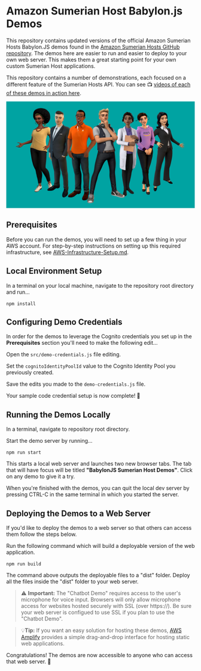 # Amazon Sumerian Host Babylon.js Demos

This repository contains updated versions of the official Amazon Sumerian Hosts Babylon.JS demos found in the [Amazon Sumerian Hosts GitHub repository](https://github.com/aws-samples/amazon-sumerian-hosts). The demos here are easier to run and easier to deploy to your own web server. This makes them a great starting point for your own custom Sumerian Host applications.

This repository contains a number of demonstrations, each focused on a different feature of the Sumerian Hosts API. You can see 📺 [videos of each of these demos in action here](https://www.youtube.com/playlist?list=PLjTvNeo5ylIYvVvIbCL8VkZruf4M0XkUB).

![Amazon Sumerian Host characters](./docs/images/hosts_cover.jpg)

## Prerequisites

Before you can run the demos, you will need to set up a few thing in your AWS account. For step-by-step instructions on setting up this required infrastructure, see [AWS-Infrastructure-Setup.md](AWS-Infrastructure-Setup.md).

## Local Environment Setup

In a terminal on your local machine, navigate to the repository root directory and run...

```
npm install
```

## Configuring Demo Credentials

In order for the demos to leverage the Cognito credentials you set up in the **Prerequisites** section you'll need to make the following edit...

Open the `src/demo-credentials.js` file editing.

Set the `cognitoIdentityPoolId` value to the Cognito Identity Pool you previously created. 

Save the edits you made to the `demo-credentials.js` file.

Your sample code credential setup is now complete! 🎉

## Running the Demos Locally

In a terminal, navigate to repository root directory.

Start the demo server by running...

```
npm run start
```

This starts a local web server and launches two new browser tabs. The tab that will have focus will be titled **"BabylonJS Sumerian Host Demos"**. Click on any demo to give it a try.

When you're finished with the demos, you can quit the local dev server by pressing CTRL-C in the same terminal in which you started the server.

## Deploying the Demos to a Web Server

If you'd like to deploy the demos to a web server so that others can access them follow the steps below.

Run the following command which will build a deployable version of the web application.

```
npm run build
```

The command above outputs the deployable files to a "dist" folder. Deploy all the files inside the "dist" folder to your web server.

> ⚠️ **Important:** The "Chatbot Demo" requires access to the user's microphone for voice input. Browsers will only allow microphone access for websites hosted securely with SSL (over https://). Be sure your web server is configued to use SSL if you plan to use the "Chatbot Demo".

> 💡**Tip:** If you want an easy solution for hosting these demos, [AWS Amplify](https://aws.amazon.com/amplify) provides a simple drag-and-drop interface for hosting static web applications.

Congratulations! The demos are now accessible to anyone who can access that web server. 🎉

